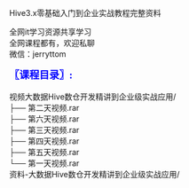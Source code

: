 Hive3.x零基础入门到企业实战教程完整资料

全网it学习资源共享学习<br>全网课程都有，欢迎私聊<br>微信：jerryttom<br>

<span style="font-size: large;"><span style="font-family: Tahoma;"><span style="color: #0000ff;"><strong>〖课程目录〗:</strong></span></span></span><br> <span style="font-family: &amp;quot;">&nbsp; &nbsp;</span><br> 视频大数据Hive数仓开发精讲到企业级实战应用/<br> ├── 第二天视频.rar<br> ├── 第六天视频.rar<br> ├── 第三天视频.rar<br> ├── 第四天视频.rar<br> ├── 第五天视频.rar<br> └── 第一天视频.rar<br> 资料-大数据Hive数仓开发精讲到企业级实战应用/